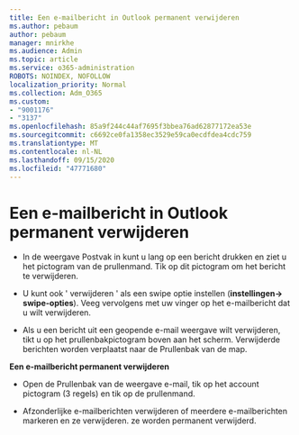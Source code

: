 ```yaml
---
title: Een e-mailbericht in Outlook permanent verwijderen
ms.author: pebaum
author: pebaum
manager: mnirkhe
ms.audience: Admin
ms.topic: article
ms.service: o365-administration
ROBOTS: NOINDEX, NOFOLLOW
localization_priority: Normal
ms.collection: Adm_O365
ms.custom:
- "9001176"
- "3137"
ms.openlocfilehash: 85a9f244c44af7695f3bbea76ad62877172ea53e
ms.sourcegitcommit: c6692ce0fa1358ec3529e59ca0ecdfdea4cdc759
ms.translationtype: MT
ms.contentlocale: nl-NL
ms.lasthandoff: 09/15/2020
ms.locfileid: "47771680"
---
```

# <a name="permanently-delete-an-email-in-outlook"></a>Een e-mailbericht in Outlook permanent verwijderen

- In de weergave Postvak in kunt u lang op een bericht drukken en ziet u het pictogram van de prullenmand. Tik op dit pictogram om het bericht te verwijderen.

- U kunt ook ' verwijderen ' als een swipe optie instellen (**instellingen-> swipe-opties**). Veeg vervolgens met uw vinger op het e-mailbericht dat u wilt verwijderen. 

- Als u een bericht uit een geopende e-mail weergave wilt verwijderen, tikt u op het prullenbakpictogram boven aan het scherm. Verwijderde berichten worden verplaatst naar de Prullenbak van de map. 

**Een e-mailbericht permanent verwijderen**

- Open de Prullenbak van de weergave e-mail, tik op het account pictogram (3 regels) en tik op de prullenmand.

- Afzonderlijke e-mailberichten verwijderen of meerdere e-mailberichten markeren en ze verwijderen. ze worden permanent verwijderd.
